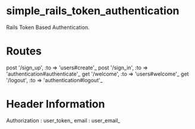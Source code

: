 # simple_rails_token_authentication
Rails Token Based Authentication.

# Routes
  post '/sign_up', :to => 'users#create'_
  post '/sign_in', :to => 'authentication#authenticate'_
  get '/welcome', :to => 'users#welcome'_
  get '/logout',  :to => 'authentication#logout'_
 
 
 # Header Information
 
 Authorization : user_token_
 email : user_email_
